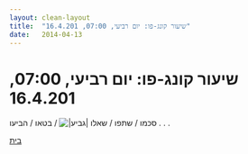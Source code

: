 ```yaml
---
layout: clean-layout
title:  "שיעור קונג-פו: יום רביעי, 07:00, 16.4.201"
date:   2014-04-13
---
```

# שיעור קונג-פו: יום רביעי, 07:00, 16.4.201 
סכמו / שתפו / שאלו <img src="http://www.timg.co.il/tapuzForum/images/Emo106.gif" alt="|גביע|"> / בטאו / הביעו . . .

<a href="javascript:history.back()">בית</a>